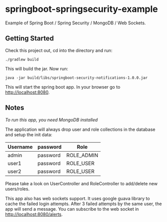 springboot-springsecurity-example
=================================

Example of Spring Boot / Spring Security / MongoDB / Web Sockets. 

## Getting Started

Check this project out, cd into the directory and run:

    ./gradlew build

This will build the jar. Now run:

    java -jar build/libs/springboot-security-notifications-1.0.0.jar 

This will start the spring boot app. In your browser go to <http://localhost:8080>.


## Notes
*To run this app, you need MongoDB installed*

The application will always drop user and role collections in the database and setup the init data:

Username  | password  | Role
-------| ----- |------------
admin  |password | ROLE_ADMIN
user1  | password|   ROLE_USER
user2  | password|  ROLE_USER

Please take a look on UserController and RoleController to add/delete new users/roles.

This app also has web sockets support. It uses google guava library to cache the failed login attempts. After 3 failed attempts by the same user, the app will send a message. You can subscribe to the web socket in <http://localhost:8080/alerts>.


